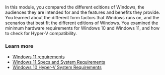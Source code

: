 In this module, you compared the different editions of Windows, the audiences they are intended for and the features and benefits they provide. You learned about the different form factors that Windows runs on, and the scenarios that best fit the different editions of Windows. You examined the minimum hardware requirements for Windows 10 and Windows 11, and how to check for Hyper-V compatibility.

### Learn more

 -  [Windows 11 requirements](/windows/whats-new/windows-11-requirements)<br>
 -  [Windows 11 Specs and System Requirements](https://www.microsoft.com/windows/windows-11-specifications?r=1)
 -  [Windows 10 Hyper-V System Requirements](/virtualization/hyper-v-on-windows/reference/hyper-v-requirements)
